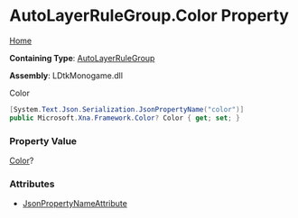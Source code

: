 # AutoLayerRuleGroup\.Color Property

[Home](../../../README.md)

**Containing Type**: [AutoLayerRuleGroup](../README.md)

**Assembly**: LDtkMonogame\.dll

  
 Color 

```csharp
[System.Text.Json.Serialization.JsonPropertyName("color")]
public Microsoft.Xna.Framework.Color? Color { get; set; }
```

### Property Value

[Color](https://docs.microsoft.com/en-us/dotnet/api/microsoft.xna.framework.color)?

### Attributes

* [JsonPropertyNameAttribute](https://docs.microsoft.com/en-us/dotnet/api/system.text.json.serialization.jsonpropertynameattribute)

